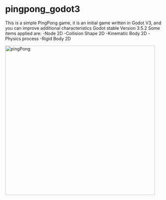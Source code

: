 # pingpong_godot3
This is a simple PingPong game, it is an initial game written in Godot V3, and you can improve additional characteristics
Godot stable Version  3.5.2
Some items applied are:
-Node 2D
-Collision Shape 2D
-Kinematic Body 2D
-Physics process
-Rigid Body 2D

<img width="483" alt="pingPong" src="https://github.com/manuelibarra/pingpong_godot3/assets/731659/64c9dfde-ccca-4b37-a721-9ee3e4b7affb">
